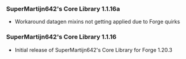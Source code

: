 ### SuperMartijn642's Core Library 1.1.16a
- Workaround datagen mixins not getting applied due to Forge quirks

### SuperMartijn642's Core Library 1.1.16
- Initial release of SuperMartijn642's Core Library for Forge 1.20.3
